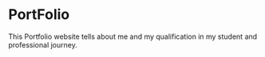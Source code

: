 # PortFolio
This Portfolio website tells about me and my qualification in my student and professional journey.
